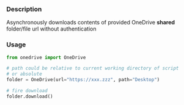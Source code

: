 ### Description

Asynchronously downloads contents of provided OneDrive **shared** folder/file url without authentication

### Usage

```python
from onedrive import OneDrive

# path could be relative to current working directory of script
# or absolute
folder = OneDrive(url="https://xxx.zzz", path="Desktop")

# fire download
folder.download()
```


